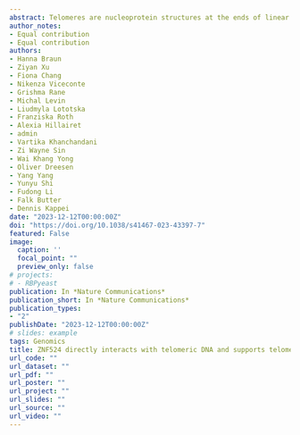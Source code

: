 ```yaml
---
abstract: Telomeres are nucleoprotein structures at the ends of linear chromosomes. In humans, they consist of TTAGGG repeats, which are bound by dedicated proteins such as the shelterin complex. This complex blocks unwanted DNA damage repair at telomeres, e.g. by suppressing nonhomologous end joining (NHEJ) through its subunit TRF2. Here, we describe ZNF524, a zinc finger protein that directly binds telomeric repeats with nanomolar affinity, and reveal base-specific sequence recognition by cocrystallization with telomeric DNA. ZNF524 localizes to telomeres and specifically maintains the presence of the TRF2/RAP1 subcomplex at telomeres without affecting other shelterin members. Loss of ZNF524 concomitantly results in an increase in DNA damage signaling and recombination events. Overall, ZNF524 is a direct telomere-binding protein involved in the maintenance of telomere integrity.
author_notes:
- Equal contribution
- Equal contribution
authors:
- Hanna Braun
- Ziyan Xu
- Fiona Chang
- Nikenza Viceconte
- Grishma Rane
- Michal Levin
- Liudmyla Lototska
- Franziska Roth
- Alexia Hillairet
- admin
- Vartika Khanchandani
- Zi Wayne Sin
- Wai Khang Yong
- Oliver Dreesen
- Yang Yang
- Yunyu Shi
- Fudong Li
- Falk Butter
- Dennis Kappei
date: "2023-12-12T00:00:00Z"
doi: "https://doi.org/10.1038/s41467-023-43397-7"
featured: False
image:
  caption: ''
  focal_point: ""
  preview_only: false
# projects:
# - RBPyeast
publication: In *Nature Communications*
publication_short: In *Nature Communications*
publication_types:
- "2"
publishDate: "2023-12-12T00:00:00Z"
# slides: example
tags: Genomics
title: ZNF524 directly interacts with telomeric DNA and supports telomere integrity
url_code: ""
url_dataset: ""
url_pdf: ""
url_poster: ""
url_project: ""
url_slides: ""
url_source: ""
url_video: ""
---
```


